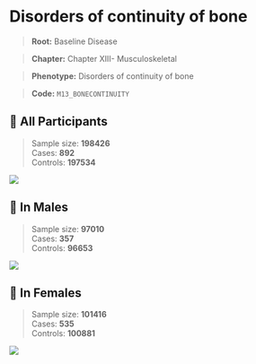 # Disorders of continuity of bone

> **Root:** Baseline Disease  

> **Chapter:** Chapter XIII- Musculoskeletal  

> **Phenotype:** Disorders of continuity of bone  

> **Code:** `M13_BONECONTINUITY`

## 🧪 All Participants  
> Sample size: **198426**  
> Cases: **892**  
> Controls: **197534**
<img src="/Disease/Figures/ALL/Incidence/M13_BONECONTINUITY.png"/>
<CsvTable src="/Disease/Data/ALL/Incidence/COX_M13_BONECONTINUITY.csv" label="🔍 View full results" />

## 👨 In Males  
> Sample size: **97010**  
> Cases: **357**  
> Controls: **96653**
<img src="/Disease/Figures/Male/Incidence/M13_BONECONTINUITY.png"/>
<CsvTable src="/Disease/Data/Male/Incidence/COX_M13_BONECONTINUITY.csv" label="🔍 View full results" />

## 👩 In Females  
> Sample size: **101416**  
> Cases: **535**  
> Controls: **100881**
<img src="/Disease/Figures/Female/Incidence/M13_BONECONTINUITY.png"/>
<CsvTable src="/Disease/Data/Female/Incidence/COX_M13_BONECONTINUITY.csv" label="🔍 View full results" />

